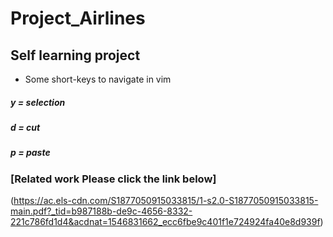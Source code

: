 # Project_Airlines
## Self learning project

* Some short-keys to navigate in vim
##### y = selection
##### d = cut
##### p = paste

### [Related work Please click the link below]
(https://ac.els-cdn.com/S1877050915033815/1-s2.0-S1877050915033815-main.pdf?_tid=b987188b-de9c-4656-8332-221c786fd1d4&acdnat=1546831662_ecc6fbe9c401f1e724924fa40e8d939f)
